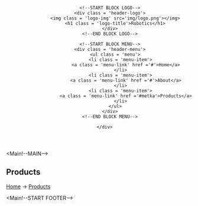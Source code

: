 <!DOCTYPE html>
<html lang="en">
<head>
    <meta charset="UTF-8">
    <meta name="viewport" content="width=device-width, initial-scale=1.0">
    <meta http-equiv="X-UA-Compatible" content="ie=edge">
    <title>Robotics</title>
</head>
<body>
  <Main!--START HEADER-->
  <header class = 'header'>
<div class = 'container'>

            <!--START BLOCK LOGO-->
            <div class = 'header-logo'>
                <img class = 'logo-img' src='img/logo.png'></img>
                <h1 class = 'logo-title'>Robotics</h1>
            </div>
            <!--END BLOCK LOGO-->

            <!--START BLOCK MENU-->
            <div class = 'header-menu'>
                <ul class = 'menu'>
                    <li class = 'menu-item'>
                        <a class = 'menu-link' href ='#'>Home</a>
                    </li>
                    <li class = 'menu-item'>
                        <a class = 'menu-link' href ='#'>About</a>
                    </li>
                    <li class = 'menu-item'>
                        <a class = 'menu-link' href ='#metka'>Products</a>
                    </li>
                </ul>
            </div>
            <!--END BLOCK MENU-->

        </div>
  </header>
  <!--END HEADER-->

  <Main!--MAIN-->
  <main class = 'main'>
 <!--START MAIN-->
    <main class = 'main'>
        <!--START BANNER SECTION-->
        <section class = 'banner-section'>
            <div class = 'container'>  
                <div class = 'banner-text'>
                    <h1 class = 'banner-title'>Products</h1>
                    <div class = 'banner-description'> 
                        <a href = '#' class = 'menu-link'>Home</a> &#x2192 <a href = '#' class = 'menu-link'>Products</a>
                    </div>
                </div>
            </div>
        </section>
        <!--END BANNER SECTION-->
  </main>
  <!--END MAIN-->

  <Main!--START FOOTER-->
  <footer class = 'footer'>

  </footer>
  <!--END FOOTER-->

  
</body>
</html>
